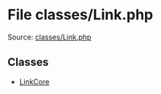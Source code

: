 File classes/Link.php
=========

Source: [classes/Link.php](https://github.com/PrestaShop/PrestaShop/blob/1.5.3.0/classes/Link.php)


Classes
-------

* [LinkCore](class.LinkCore.md)

